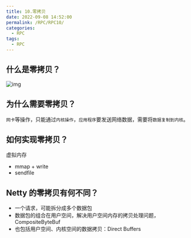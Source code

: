 ```yaml
---
title: 10.零拷贝
date: 2022-09-08 14:52:00
permalink: /RPC/RPC10/
categories: 
  - RPC
tags: 
  - RPC
---
```


## 什么是零拷贝？

![img](https://img2020.cnblogs.com/other/633265/202101/633265-20210125175634113-554449524.png)

## 为什么需要零拷贝？

`网卡`等操作，只能通过`内核操作`，`应用程序`要发送网络数据，需要将`数据复制到内核`。

## 如何实现零拷贝？

虚拟内存

- mmap + write
- sendfile

## Netty 的零拷贝有何不同？

- 一个请求，可能拆分成多个数据包
- 数据包的组合在用户空间，解决用户空间内存的拷贝处理问题，CompositeByteBuf
- 也包括用户空间、内核空间的数据拷贝：Direct Buffers